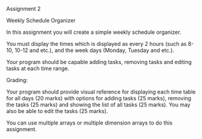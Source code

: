 Assignment 2

Weekly Schedule Organizer

In this assignment you will create a simple weekly schedule organizer.

You must display the times which is displayed as every 2 hours (such as 8-10, 10-12 and etc.), and the week days (Monday, Tuesday and etc.).

Your program should be capable adding tasks, removing tasks and editing tasks at each time range.

Grading:

Your program should provide visual reference for displaying each time table for all days (20 marks) with options for adding tasks (25 marks), removing the tasks (25 marks) and showing the list of all tasks (25 marks). You may also be able to edit the tasks (25 marks).

You can use multiple arrays or multiple dimension arrays to do this assignment.